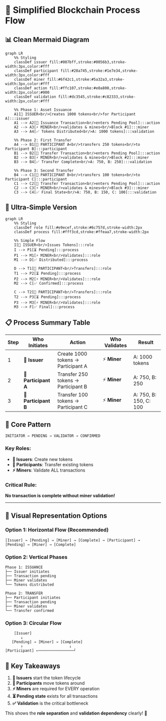 # 🔗 Simplified Blockchain Process Flow

## 📊 Clean Mermaid Diagram

```mermaid
graph LR
    %% Styling
    classDef issuer fill:#007bff,stroke:#0056b3,stroke-width:3px,color:#fff
    classDef participant fill:#28a745,stroke:#1e7e34,stroke-width:3px,color:#fff
    classDef miner fill:#6f42c1,stroke:#5a32a3,stroke-width:3px,color:#fff
    classDef action fill:#ffc107,stroke:#e0a800,stroke-width:2px,color:#000
    classDef validation fill:#dc3545,stroke:#c82333,stroke-width:2px,color:#fff

    %% Phase 1: Asset Issuance
    A1[🏦 ISSUER<br/>Creates 1000 tokens<br/>for Participant A]:::issuer
    A1 --> A2[📝 Issuance Transaction<br/>enters Pending Pool]:::action
    A2 --> A3[⚡ MINER<br/>validates & mines<br/>Block #1]:::miner
    A3 --> A4[✅ Tokens Distributed<br/>A: 1000 tokens]:::validation

    %% Phase 2: First Transfer
    A4 --> B1[👤 PARTICIPANT A<br/>transfers 250 tokens<br/>to Participant B]:::participant
    B1 --> B2[📝 Transfer Transaction<br/>enters Pending Pool]:::action
    B2 --> B3[⚡ MINER<br/>validates & mines<br/>Block #2]:::miner
    B3 --> B4[✅ Transfer Complete<br/>A: 750, B: 250]:::validation

    %% Phase 3: Second Transfer
    B4 --> C1[👤 PARTICIPANT B<br/>transfers 100 tokens<br/>to Participant C]:::participant
    C1 --> C2[📝 Transfer Transaction<br/>enters Pending Pool]:::action
    C2 --> C3[⚡ MINER<br/>validates & mines<br/>Block #3]:::miner
    C3 --> C4[✅ Final State<br/>A: 750, B: 150, C: 100]:::validation
```

## 🎯 Ultra-Simple Version

```mermaid
graph LR
    %% Styling
    classDef role fill:#e9ecef,stroke:#6c757d,stroke-width:2px
    classDef process fill:#fff3cd,stroke:#ffeaa7,stroke-width:2px

    %% Simple Flow
    I[🏦 ISSUER<br/>Issues Tokens]:::role
    I --> P1[⏳ Pending]:::process
    P1 --> M1[⚡ MINER<br/>Validates]:::role
    M1 --> D[✅ Distributed]:::process

    D --> T1[👤 PARTICIPANT<br/>Transfers]:::role
    T1 --> P2[⏳ Pending]:::process
    P2 --> M2[⚡ MINER<br/>Validates]:::role
    M2 --> C[✅ Confirmed]:::process

    C --> T2[👤 PARTICIPANT<br/>Transfers]:::role
    T2 --> P3[⏳ Pending]:::process
    P3 --> M3[⚡ MINER<br/>Validates]:::role
    M3 --> F[✅ Final]:::process
```

## 📋 Process Summary Table

| Step | Who Initiates | Action | Who Validates | Result |
|------|---------------|--------|---------------|---------|
| 1 | 🏦 **Issuer** | Create 1000 tokens → Participant A | ⚡ **Miner** | A: 1000 tokens |
| 2 | 👤 **Participant A** | Transfer 250 tokens → Participant B | ⚡ **Miner** | A: 750, B: 250 |
| 3 | 👤 **Participant B** | Transfer 100 tokens → Participant C | ⚡ **Miner** | A: 750, B: 150, C: 100 |

## 🔄 Core Pattern

```
INITIATOR → PENDING → VALIDATOR → CONFIRMED
```

### **Key Roles:**
- **🏦 Issuers**: Create new tokens
- **👤 Participants**: Transfer existing tokens  
- **⚡ Miners**: Validate ALL transactions

### **Critical Rule:**
**No transaction is complete without miner validation!**

---

## 🎨 Visual Representation Options

### **Option 1: Horizontal Flow (Recommended)**
```
[Issuer] → [Pending] → [Miner] → [Complete] → [Participant] → [Pending] → [Miner] → [Complete]
```

### **Option 2: Vertical Phases**
```
Phase 1: ISSUANCE
├── Issuer initiates
├── Transaction pending
├── Miner validates
└── Tokens distributed

Phase 2: TRANSFER
├── Participant initiates
├── Transaction pending  
├── Miner validates
└── Transfer confirmed
```

### **Option 3: Circular Flow**
```
    [Issuer]
       ↓
   [Pending] → [Miner] → [Complete]
       ↑                     ↓
[Participant] ←────────────────┘
```

## 🎯 Key Takeaways

1. **🏦 Issuers** start the token lifecycle
2. **👤 Participants** move tokens around
3. **⚡ Miners** are required for EVERY operation
4. **⏳ Pending state** exists for all transactions
5. **✅ Validation** is the critical bottleneck

This shows the **role separation** and **validation dependency** clearly! 🚀
